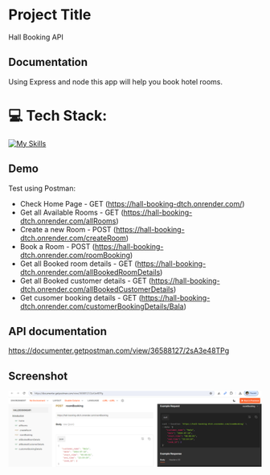 # Project Title

Hall Booking API

## Documentation

Using Express and node this app will help you book hotel rooms.

# 💻 Tech Stack:

[![My Skills](https://skillicons.dev/icons?i=nodejs,express,git,postman)](https://skillicons.dev)

## Demo

Test using Postman:

- Check Home Page - GET (https://hall-booking-dtch.onrender.com/)
- Get all Available Rooms - GET (https://hall-booking-dtch.onrender.com/allRooms)
- Create a new Room - POST (https://hall-booking-dtch.onrender.com/createRoom)
- Book a Room - POST (https://hall-booking-dtch.onrender.com/roomBooking)
- Get all Booked room details - GET (https://hall-booking-dtch.onrender.com/allBookedRoomDetails)
- Get all Booked customer details - GET (https://hall-booking-dtch.onrender.com/allBookedCustomerDetails)
- Get cusomer booking details - GET (https://hall-booking-dtch.onrender.com/customerBookingDetails/Bala)

## API documentation

https://documenter.getpostman.com/view/36588127/2sA3e48TPg

## Screenshot

![alt text](image.png)
